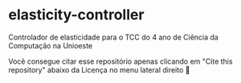 # elasticity-controller
Controlador de elasticidade para o TCC do 4 ano de Ciência da Computação na Unioeste

Você consegue citar esse repositório apenas clicando em "Cite this repository" abaixo da Licença no menu lateral direito 🥳
